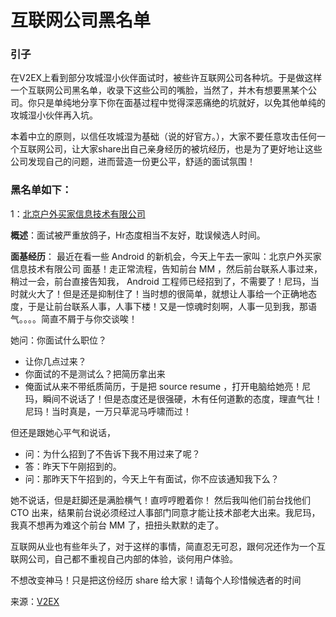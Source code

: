 # 互联网公司黑名单
### 引子

在V2EX上看到部分攻城湿小伙伴面试时，被些许互联网公司各种坑。于是做这样一个互联网公司黑名单，收录下这些公司的嘴脸，当然了，并木有想要黑某个公司。你只是单纯地分享下你在面基过程中觉得深恶痛绝的坑就好，以免其他单纯的攻城湿小伙伴再入坑。

本着中立的原则，以信任攻城湿为基础（说的好官方。），大家不要任意攻击任何一个互联网公司，让大家share出自己亲身经历的被坑经历，也是为了更好地让这些公司发现自己的问题，进而营造一份更公平，舒适的面试氛围！

### 黑名单如下：
1：[北京户外买家信息技术有限公司](http://www.uhut.com/)

**概述**：面试被严重放鸽子，Hr态度相当不友好，耽误候选人时间。

**面基经历**：
最近在看一些 Android 的新机会，今天上午去一家叫：北京户外买家信息技术有限公司 面基！走正常流程，告知前台 MM ，然后前台联系人事过来，稍过一会，前台直接告知我， Android 工程师已经招到了，不需要了！尼玛，当时就火大了！但是还是抑制住了！当时想的很简单，就想让人事给一个正确地态度，于是让前台联系人事，人事下楼！又是一惊魂时刻啊，人事一见到我，那语气。。。。简直不屑于与你交谈唉！

她问：你面试什么职位？
- 让你几点过来？
- 你面试的不是测试么？把简历拿出来
- 俺面试从来不带纸质简历，于是把 source resume ，打开电脑给她亮！尼玛，瞬间不说话了！但是态度还是很强硬，木有任何道歉的态度，理直气壮！尼玛！当时真是，一万只草泥马呼啸而过！

但还是跟她心平气和说话，

- 问：为什么招到了不告诉下我不用过来了呢？
- 答：昨天下午刚招到的。
- 问：那昨天下午招到的，今天上午有面试，你不应该通知我下么？

她不说话，但是赶脚还是满脸横气！直哼哼瞪着你！
然后我叫他们前台找他们 CTO 出来，结果前台说必须经过人事部门同意才能让技术部老大出来。我尼玛，我真不想再为难这个前台 MM 了，扭扭头默默的走了。

互联网从业也有些年头了，对于这样的事情，简直忍无可忍，跟何况还作为一个互联网公司，自己都不重视自己内部的体验，谈何用户体验。

不想改变神马！只是把这份经历 share 给大家！请每个人珍惜候选者的时间

来源：[V2EX](https://www.v2ex.com/t/219346#reply22)
